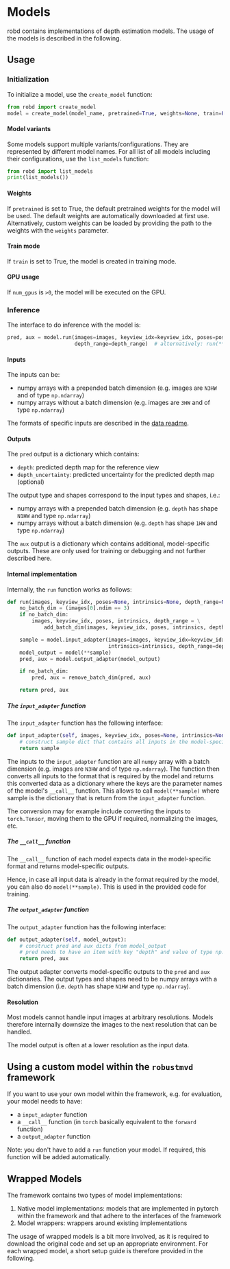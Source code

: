 # Models

robd contains implementations of depth estimation models. The usage of the models is described in the following.

## Usage

### Initialization

To initialize a model, use the `create_model` function:
```python
from robd import create_model
model = create_model(model_name, pretrained=True, weights=None, train=False, num_gpus=1)  # optional: model-specific parameters
```

#### Model variants
Some models support multiple variants/configurations. They are represented by different model names. 
For all list of all models including their configurations, use the `list_models` function:
```python
from robd import list_models
print(list_models())
```

#### Weights

If `pretrained` is set to True, the default pretrained weights for the model will be used. The default weights
are automatically downloaded at first use. 
Alternatively, custom weights can be loaded by providing the path to the weights with the `weights` parameter.

#### Train mode

If `train` is set to True, the model is created in training mode.

#### GPU usage

If `num_gpus` is `>0`, the model will be executed on the GPU.

### Inference
The interface to do inference with the model is:
```python
pred, aux = model.run(images=images, keyview_idx=keyview_idx, poses=poses, intrinsics=intrinsics, 
                      depth_range=depth_range)  # alternatively: run(**sample)
```

#### Inputs
The inputs can be:
- numpy arrays with a prepended batch dimension  (e.g. images are `N3HW` and of type `np.ndarray`)
- numpy arrays without a batch dimension (e.g. images are `3HW` and of type `np.ndarray`)

The formats of specific inputs are described in the [data readme](../data/README.md).

#### Outputs
The `pred` output is a dictionary which contains:
- `depth`: predicted depth map for the reference view
- `depth_uncertainty`: predicted uncertainty for the predicted depth map (optional)

The output type and shapes correspond to the input types and shapes, i.e.:
- numpy arrays with a prepended batch dimension  (e.g. `depth` has shape `N1HW` and type `np.ndarray`)
- numpy arrays without a batch dimension (e.g. `depth` has shape `1HW` and type `np.ndarray`)

The `aux` output is a dictionary which contains additional, model-specific outputs. These are only used for training 
or debugging and not further described here.

#### Internal implementation

Internally, the `run` function works as follows:
```python
def run(images, keyview_idx, poses=None, intrinsics=None, depth_range=None):
    no_batch_dim = (images[0].ndim == 3)
    if no_batch_dim:
        images, keyview_idx, poses, intrinsics, depth_range = \
            add_batch_dim(images, keyview_idx, poses, intrinsics, depth_range)

    sample = model.input_adapter(images=images, keyview_idx=keyview_idx, poses=poses,
                                 intrinsics=intrinsics, depth_range=depth_range)
    model_output = model(**sample)
    pred, aux = model.output_adapter(model_output)

    if no_batch_dim:
        pred, aux = remove_batch_dim(pred, aux)

    return pred, aux
```

##### The `input_adapter` function

The `input_adapter` function has the following interface: 
```python
def input_adapter(self, images, keyview_idx, poses=None, intrinsics=None, depth_range=None):
    # construct sample dict that contains all inputs in the model-specific format: sample = {..}
    return sample
```
The inputs to the `input_adapter` function are all `numpy` array with a batch dimension 
(e.g. images are `N3HW` and of type `np.ndarray`). The function then converts all inputs to the format that
is required by the model and returns this converted data as a dictionary where the keys are the parameter names
of the model's `__call__` function. This allows to call `model(**sample)` where sample is the dictionary that is 
return from the `input_adapter` function.

The conversion may for example include converting the inputs to `torch.Tensor`, moving them to the GPU if required, 
normalizing the images, etc.

##### The `__call__` function
The `__call__` function of each model expects data in the model-specific format and returns model-specific outputs.

Hence, in case all input data is already in the format required by the model, you can also do `model(**sample)`. 
This is used in the provided code for training. 

##### The `output_adapter` function
The `output_adapter` function has the following interface:
```python
def output_adapter(self, model_output):
    # construct pred and aux dicts from model_output
    # pred needs to have an item with key "depth" and value of type np.ndarray and shape N1HW
    return pred, aux
```
The output adapter converts model-specific outputs to the `pred` and `aux` dictionaries. The output types and shapes
need to be numpy arrays with a batch dimension (i.e. `depth` has shape `N1HW` and type `np.ndarray`). 

#### Resolution
Most models cannot handle input images at arbitrary resolutions. Models therefore internally downsize the images to
the next resolution that can be handled. 

The model output is often at a lower resolution as the input data.

## Using a custom model within the `robustmvd` framework

If you want to use your own model within the framework, e.g. for evaluation, your model needs to have:
- a `input_adapter` function
- a `__call__` function (in `torch` basically equivalent to the `forward` function) 
- a `output_adapter` function

Note: you don't have to add a `run` function your model. If required, this function will be added automatically.

## Wrapped Models

The framework contains two types of model implementations:
1. Native model implementations: models that are implemented in pytorch within the framework and that 
adhere to the interfaces of the framework
2. Model wrappers: wrappers around existing implementations

The usage of wrapped models is a bit more involved, as it is required to download the original code 
and set up an appropriate environment. For each wrapped model, a short setup guide is therefore provided in the 
following.
